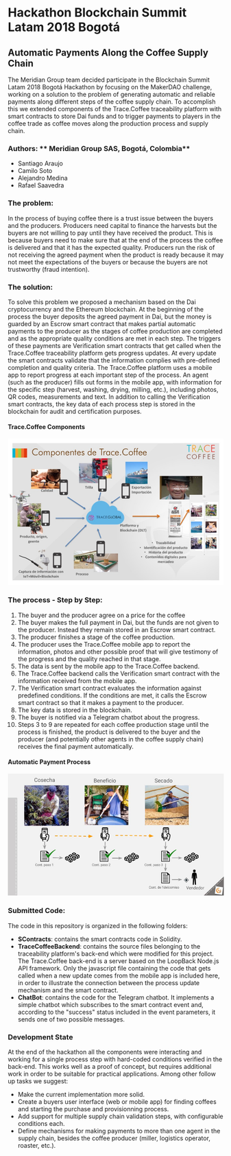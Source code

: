 # Hackathon Blockchain Summit Latam 2018 Bogotá

## Automatic Payments Along the Coffee Supply Chain

The Meridian Group team decided participate in the Blockchain Summit Latam 2018 Bogotá Hackathon by focusing on the MakerDAO challenge, working on a solution to the problem of generating automatic and reliable payments along different steps of the coffee supply chain. To accomplish this we extended components of the Trace.Coffee traceability platform with smart contracts to store Dai funds and to trigger payments to players in the coffee trade as coffee moves along the production process and supply chain.

### Authors: ** Meridian Group SAS, Bogotá, Colombia**
* Santiago Araujo
* Camilo Soto
* Alejandro Medina
* Rafael Saavedra

### The problem: 
In the process of buying coffee there is a trust issue between the buyers and the producers. Producers need capital to finance the harvests but the buyers are not willing to pay until they have received the product. This is because buyers need to make sure that at the end of the process the coffee is delivered and that it has the expected quality. Producers run the risk of not receiving the agreed payment when the product is ready because it may not meet the expectations of the buyers or because the buyers are not trustworthy (fraud intention).

### The solution: 
To solve this problem we proposed a mechanism based on the Dai cryptocurrency and the Ethereum blockchain. At the beginning of the process the buyer deposits the agreed payment in Dai, but the money is guarded by an Escrow smart contract that makes partial automatic payments to the producer as the stages of coffee production are completed and as the appropriate quality conditions are met in each step. The triggers of these payments are Verification smart contracts that get called when the Trace.Coffee traceability platform gets progress updates. At every update the smart contracts validate that the information complies with pre-defined completion and quality criteria. The Trace.Coffee platform uses a mobile app to report progress at each important step of the process. An agent (such as the producer) fills out forms in the mobile app, with information for the specific step (harvest, washing, drying, milling, etc.), including photos, QR codes, measurements and text. In addition to calling the Verification smart contracts, the key data of each process step is stored in the blockchain for audit and certification purposes.

#### Trace.Coffee Components
![Trace.Coffee components image](./Trace.Coffee-Components.jpg "Trace.Coffee Components")

### The process - Step by Step:
1. The buyer and the producer agree on a price for the coffee
2. The buyer makes the full payment in Dai, but the funds are not given to the producer. Instead they remain stored in an Escrow smart contract.
3. The producer finishes a stage of the coffee production.
4. The producer uses the Trace.Coffee mobile app to report the information, photos and other possible proof that will give testimony of the progress and the quality reached in that stage. 
5. The data is sent by the mobile app to the Trace.Coffee backend.
6. The Trace.Coffee backend calls the Verification smart contract with the information received from the mobile app.
7. The Verification smart contract evaluates the information against predefined conditions. If the conditions are met, it calls the Escrow smart contract so that it makes a payment to the producer.
8. The key data is stored in the blockchain.
9. The buyer is notified via a Telegram chatbot about the progress.
10. Steps 3 to 9 are repeated for each coffee production stage until the process is finished, the product is delivered to the buyer and the producer (and potentially other agents in the coffee supply chain) receives the final payment automatically.

#### Automatic Payment Process
![Automatic payment process image](./Auto-payments.jpg "Automatic Payment Process")

### Submitted Code:
The code in this repository is organized in the following folders:
* **SContracts**: contains the smart contracts code in Solidity.
* **TraceCoffeeBackend**: contains the source files belonging to the traceability platform's back-end which were modified for this project. The Trace.Coffee back-end is a server based on the LoopBack Node.js API framework. Only the javascript file containing the code that gets called when a new update comes from the mobile app is included here, in order to illustrate the connection between the process update mechanism and the smart contract.
* **ChatBot**: contains the code for the Telegram chatbot. It implements a simple chatbot which subscribes to the smart contract event and, according to the "success" status included in the event parameters, it sends one of two possible messages.

### Development State
At the end of the hackathon all the components were interacting and working for a single process step with hard-coded conditions verified in the back-end. This works well as a proof of concept, but requires additional work in order to be suitable for practical applications. Among other follow up tasks we suggest:

* Make the current implementation more solid.
* Create a buyers user interface (web or mobile app) for finding coffees and starting the purchase and provisionning process.
* Add support for multiple supply chain validation steps, with configurable conditions each.
* Define mechanisms for making payments to more than one agent in the supply chain, besides the coffee producer (miller, logistics operator, roaster, etc.).

